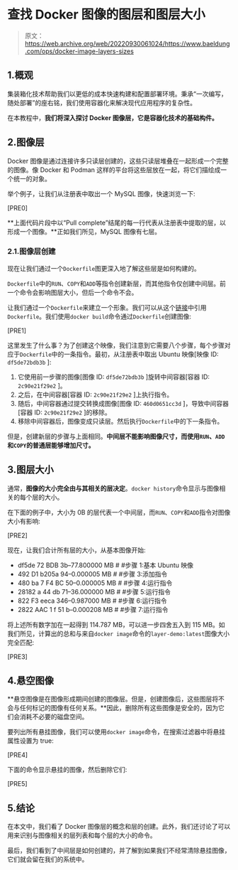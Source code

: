 # 查找 Docker 图像的图层和图层大小

> 原文：<https://web.archive.org/web/20220930061024/https://www.baeldung.com/ops/docker-image-layers-sizes>

## 1.概观

集装箱化技术帮助我们以更低的成本快速构建和配置部署环境。秉承“一次编写，随处部署”的座右铭，我们使用容器化来解决现代应用程序的复杂性。

在本教程中，**我们将深入探讨 Docker 图像层，它是容器化技术的基础构件。**

## 2.图像层

Docker 图像是通过连接许多只读层创建的，这些只读层堆叠在一起形成一个完整的图像。像 Docker 和 Podman 这样的平台将这些层放在一起，将它们描绘成一个统一的对象。

举个例子，让我们从注册表中取出一个 MySQL 图像，快速浏览一下:

[PRE0]

**上面代码片段中以“Pull complete”结尾的每一行代表从注册表中提取的层，以形成一个图像。**正如我们所见，MySQL 图像有七层。

### 2.1.图像层创建

现在让我们通过一个`Dockerfile`图更深入地了解这些层是如何构建的。

`Dockerfile`中的`RUN`、`COPY`和`ADD`等指令创建新层，而其他指令仅创建中间层。前一个命令会影响图层大小，但后一个命令不会。

让我们通过一个`Dockerfile`来建立一个形象。我们可以从这个[链接](/web/20220911170553/https://www.baeldung.com/ops/docker-cron-job)中引用`Dockerfile`。我们使用`docker build`命令通过`Dockerfile`创建图像:

[PRE1]

这里发生了什么事？为了创建这个映像，我们注意到它需要八个步骤，每个步骤对应于`Dockerfile`中的一条指令。最初，从注册表中取出 Ubuntu 映像[映像 ID: `df5de72bdb3b` ]:

1.  它使用前一步骤的图像[图像 ID: `df5de72bdb3b` ]旋转中间容器[容器 ID: `2c90e21f29e2` ]。
2.  之后，在中间容器[容器 ID: `2c90e21f29e2` ]上执行指令。
3.  随后，中间容器通过提交转换成图像[图像 ID: `460d0651cc3d` ]，导致中间容器[容器 ID: `2c90e21f29e2` ]的移除。
4.  移除中间容器后，图像变成只读层。然后执行`Dockerfile`中的下一条指令。

但是，创建新层的步骤与上面相同。**中间层不能影响图像尺寸，而使用`RUN`、`ADD`和`COPY`的普通层能够增加尺寸。**

## 3.图层大小

通常，**图像的大小完全由与其相关的层决定**。`docker history`命令显示与图像相关的每个层的大小。

在下面的例子中，大小为 0B 的层代表一个中间层，而`RUN`、`COPY`和`ADD`指令对图像大小有影响:

[PRE2]

现在，让我们合计所有层的大小，从基本图像开始:

*   df5de 72 BDB 3b–77.800000 MB # #步骤 1:基本 Ubuntu 映像
*   492 D1 b205a 94–0.000005 MB # #步骤 3:添加指令
*   480 ba 7 F4 BC 50–0.000005 MB # #步骤 4:运行指令
*   28182 a 44 db 71–36.000000 MB # #步骤 5:运行指令
*   822 F3 eeca 346–0.987000 MB # #步骤 6:运行指令
*   2822 AAC 1 f 51 b–0.000208 MB # #步骤 7:运行指令

将上述所有数字加在一起得到 114.787 MB，可以进一步四舍五入到 115 MB。如我们所见，计算出的总和与来自`docker image`命令的`layer-demo:latest`图像大小完全匹配:

[PRE3]

## 4.悬空图像

**悬空图像是在图像形成期间创建的图像层。但是，创建图像后，这些图层将不会与任何标记的图像有任何关系。**因此，删除所有这些图像是安全的，因为它们会消耗不必要的磁盘空间。

要列出所有悬挂图像，我们可以使用`docker image`命令，在搜索过滤器中将悬挂属性设置为 true:

[PRE4]

下面的命令显示悬挂的图像，然后删除它们:

[PRE5]

## 5.结论

在本文中，我们看了 Docker 图像层的概念和层的创建。此外，我们还讨论了可以用来识别与图像相关的层列表和每个层的大小的命令。

最后，我们看到了中间层是如何创建的，并了解到如果我们不经常清除悬挂图像，它们就会留在我们的系统中。